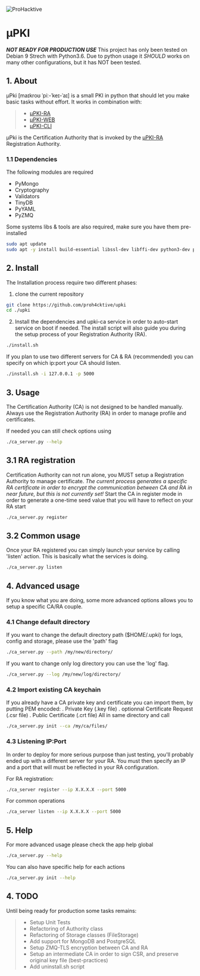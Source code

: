 ![ProHacktive](https://prohacktive.io/public/images/logo-prohacktive-grey-dark.svg "uPKI from ProHacktive.io")

# µPKI
***NOT READY FOR PRODUCTION USE***
This project has only been tested on Debian 9 Strech with Python3.6.
Due to python usage it *SHOULD* works on many other configurations, but it has NOT been tested.

## 1. About
µPki [maɪkroʊ ˈpiː-ˈkeɪ-ˈaɪ] is a small PKI in python that should let you make basic tasks without effort.
It works in combination with:
> - [µPKI-RA](https://github.com/proh4cktive/upki-ra)
> - [µPKI-WEB](https://github.com/proh4cktive/upki-web)
> - [µPKI-CLI](https://github.com/proh4cktive/upki-cli)

µPki is the Certification Authority that is invoked by the [µPKI-RA](https://github.com/proh4cktive/upki-ra) Registration Authority.

### 1.1 Dependencies
The following modules are required
- PyMongo
- Cryptography
- Validators
- TinyDB
- PyYAML
- PyZMQ

Some systems libs & tools are also required, make sure you have them pre-installed
```bash
sudo apt update
sudo apt -y install build-essential libssl-dev libffi-dev python3-dev python3-pip git
```

## 2. Install
The Installation process require two different phases:

1. clone the current repository
```bash
git clone https://github.com/proh4cktive/upki
cd ./upki
```

2. Install the dependencies and upki-ca service in order to auto-start service on boot if needed. The install script will also guide you during the setup process of your Registration Authority (RA).
```bash
./install.sh
```

If you plan to use two different servers for CA & RA (recommended) you can specify on which ip:port your CA should listen.
```bash
./install.sh -i 127.0.0.1 -p 5000
```

## 3. Usage
The Certification Authority (CA) is not designed to be handled manually. Always use the Registration Authority (RA) in order to manage profile and certificates.

If needed you can still check options using
```bash
./ca_server.py --help
```

## 3.1 RA registration
Certification Authority can not run alone, you MUST setup a Registration Authority to manage certificate. *The current process generates a specific RA certificate in order to encrypt the communication between CA and RA in near future, but this is not currently set!*
Start the CA in register mode in order to generate a one-time seed value that you will have to reflect on your RA start
```bash
./ca_server.py register
```

## 3.2 Common usage
Once your RA registered you can simply launch your service by calling 'listen' action. This is basically what the services is doing.
```bash
./ca_server.py listen
```

## 4. Advanced usage
If you know what you are doing, some more advanced options allows you to setup a specific CA/RA couple.

### 4.1 Change default directory
If you want to change the default directory path ($HOME/.upki) for logs, config and storage, please use the 'path' flag
```bash
./ca_server.py --path /my/new/directory/
```

If you want to change only log directory you can use the 'log' flag.
```bash
./ca_server.py --log /my/new/log/directory/
```

### 4.2 Import existing CA keychain
If you already have a CA private key and certificate you can import them, by putting PEM encoded:
    . Private Key (.key file)
    . optionnal Certificate Request (.csr file)
    . Public Certificate (.crt file)
All in same directory and call
```bash
./ca_server.py init --ca /my/ca/files/
```

### 4.3 Listening IP:Port
In order to deploy for more serious purpose than just testing, you'll probably ended up with a different server for your RA. You must then specify an IP and a port that will must be reflected in your RA configuration.

For RA registration:
```bash
./ca_server register --ip X.X.X.X --port 5000
```

For common operations
```bash
./ca_server listen --ip X.X.X.X --port 5000
```

## 5. Help
For more advanced usage please check the app help global
```bash
./ca_server.py --help
```

You can also have specific help for each actions
```bash
./ca_server.py init --help
```

## 4. TODO
Until being ready for production some tasks remains:
> - Setup Unit Tests
> - Refactoring of Authority class
> - Refactoring of Storage classes (FileStorage)
> - Add support for MongoDB and PostgreSQL
> - Setup ZMQ-TLS encryption between CA and RA
> - Setup an intermediate CA in order to sign CSR, and preserve original key file (best-practices)
> - Add uninstall.sh script
